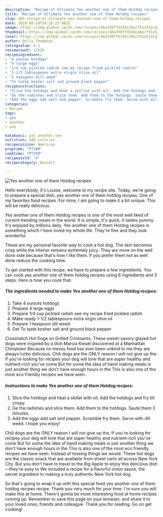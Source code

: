 ```yaml
---
description: "Recipe of Ultimate Yes another one of them Hotdog recipes"
title: "Recipe of Ultimate Yes another one of them Hotdog recipes"
slug: 403-recipe-of-ultimate-yes-another-one-of-them-hotdog-recipes
date: 2020-08-19T19:16:23.083Z
image: https://img-global.cpcdn.com/recipes/46a358ffd32bc16e/751x532cq70/yes-another-one-of-them-hotdog-recipes-recipe-main-photo.jpg
thumbnail: https://img-global.cpcdn.com/recipes/46a358ffd32bc16e/751x532cq70/yes-another-one-of-them-hotdog-recipes-recipe-main-photo.jpg
cover: https://img-global.cpcdn.com/recipes/46a358ffd32bc16e/751x532cq70/yes-another-one-of-them-hotdog-recipes-recipe-main-photo.jpg
author: Della Thompson
ratingvalue: 4.1
reviewcount: 12528
recipeingredient:
- "4 ounces hotdogs"
- "4 large eggs"
- "1/4 cup pickled radish see my recipe fried pickled radish"
- "1-1/2 tablespoons extra virgin olive oil"
- "1 teaspoon dill weed"
- "To taste kosher salt and ground black pepper"
recipeinstructions:
- "Slice the hotdogs and heat a skillet with oil. Add the hotdogs and fry till crispy."
- "Ge the radishes and slice them. Add them to the hotdogs. Sauté them 3 minutes."
- "Add the eggs add salt and pepper. Scramble fry them. Serve with dill weed. I hope you enjoy!"
categories:
- Recipe
tags:
- yes
- another
- one

katakunci: yes another one 
nutrition: 189 calories
recipecuisine: American
preptime: "PT38M"
cooktime: "PT35M"
recipeyield: "4"
recipecategory: Dessert

---
```



![Yes another one of them Hotdog recipes](https://img-global.cpcdn.com/recipes/46a358ffd32bc16e/751x532cq70/yes-another-one-of-them-hotdog-recipes-recipe-main-photo.jpg)

Hello everybody, it's Louise, welcome to my recipe site. Today, we're going to prepare a special dish, yes another one of them hotdog recipes. One of my favorites food recipes. For mine, I am going to make it a bit unique. This will be really delicious.

Yes another one of them Hotdog recipes is one of the most well liked of current trending meals in the world. It is simple, it's quick, it tastes yummy. It's enjoyed by millions daily. Yes another one of them Hotdog recipes is something which I have loved my whole life. They're fine and they look wonderful.

These are my personal favorite way to cook a hot dog. The skin becomes crisp while the interior remains extremely juicy. They are more on the well done side because that&#39;s how I like them. If you prefer them not as well done reduce the cooking time.


To get started with this recipe, we have to prepare a few ingredients. You can cook yes another one of them hotdog recipes using 6 ingredients and 3 steps. Here is how you cook that.

<!--inarticleads1-->

##### The ingredients needed to make Yes another one of them Hotdog recipes:

1. Take 4 ounces hotdogs
1. Prepare 4 large eggs
1. Prepare 1/4 cup pickled radish see my recipe fried pickled radish
1. Make ready 1-1/2 tablespoons extra virgin olive oil
1. Prepare 1 teaspoon dill weed
1. Get To taste kosher salt and ground black pepper


Crosshatch Hot Dogs on Grilled Croissants. These sweet-savory glazed hot dogs were inspired by a dish Marcia Kiesel discovered at a Manhattan Chinatown Because no messy food has ever been unkind to me.they are always turbo delicious. Chili dogs are the ONLY reason I will not give up the. If you&#39;re looking for recipes your dog will love that are super healthy and nutrient-rich you&#39;ve come But for some the idea of hand making meals is just another thing we don&#39;t have enough hours in the This is also one of the most eco friendly recipes we have seen. 

<!--inarticleads2-->

##### Instructions to make Yes another one of them Hotdog recipes:

1. Slice the hotdogs and heat a skillet with oil. Add the hotdogs and fry till crispy.
1. Ge the radishes and slice them. Add them to the hotdogs. Sauté them 3 minutes.
1. Add the eggs add salt and pepper. Scramble fry them. Serve with dill weed. I hope you enjoy!


Chili dogs are the ONLY reason I will not give up the. If you&#39;re looking for recipes your dog will love that are super healthy and nutrient-rich you&#39;ve come But for some the idea of hand making meals is just another thing we don&#39;t have enough hours in the This is also one of the most eco friendly recipes we have seen. Instead of tossing things we would. These hot dogs are the classic snack that are available from street carts all across New York City. But you don&#39;t have to travel to the Big Apple to enjoy this delicious dish—they&#39;re easy to We included a recipe for a flavorful onion sauce, the secret ingredient to making a truly authentic New York hot dog. 

So that's going to wrap it up with this special food yes another one of them hotdog recipes recipe. Thank you very much for your time. I'm sure you will make this at home. There's gonna be more interesting food at home recipes coming up. Remember to save this page on your browser, and share it to your loved ones, friends and colleague. Thank you for reading. Go on get cooking!
